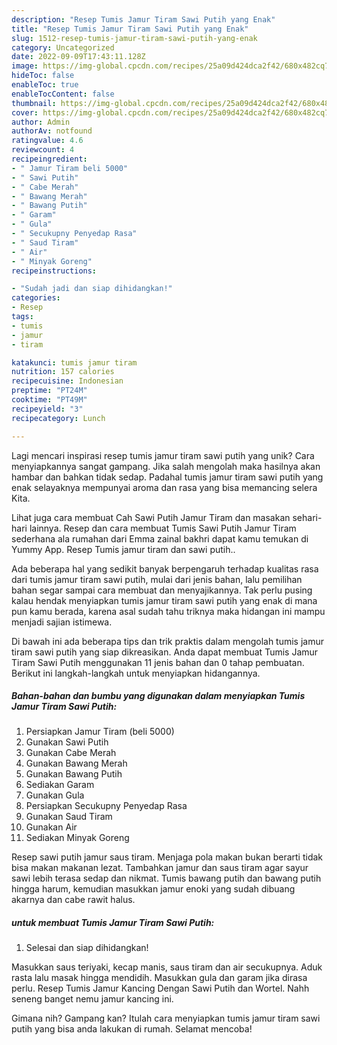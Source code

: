 ```yaml
---
description: "Resep Tumis Jamur Tiram Sawi Putih yang Enak"
title: "Resep Tumis Jamur Tiram Sawi Putih yang Enak"
slug: 1512-resep-tumis-jamur-tiram-sawi-putih-yang-enak
category: Uncategorized
date: 2022-09-09T17:43:11.128Z
image: https://img-global.cpcdn.com/recipes/25a09d424dca2f42/680x482cq70/tumis-jamur-tiram-sawi-putih-foto-resep-utama.jpg
hideToc: false
enableToc: true
enableTocContent: false
thumbnail: https://img-global.cpcdn.com/recipes/25a09d424dca2f42/680x482cq70/tumis-jamur-tiram-sawi-putih-foto-resep-utama.jpg
cover: https://img-global.cpcdn.com/recipes/25a09d424dca2f42/680x482cq70/tumis-jamur-tiram-sawi-putih-foto-resep-utama.jpg
author: Admin
authorAv: notfound
ratingvalue: 4.6
reviewcount: 4
recipeingredient:
- " Jamur Tiram beli 5000"
- " Sawi Putih"
- " Cabe Merah"
- " Bawang Merah"
- " Bawang Putih"
- " Garam"
- " Gula"
- " Secukupny Penyedap Rasa"
- " Saud Tiram"
- " Air"
- " Minyak Goreng"
recipeinstructions:

- "Sudah jadi dan siap dihidangkan!"
categories:
- Resep
tags:
- tumis
- jamur
- tiram

katakunci: tumis jamur tiram 
nutrition: 157 calories
recipecuisine: Indonesian
preptime: "PT24M"
cooktime: "PT49M"
recipeyield: "3"
recipecategory: Lunch

---
```





Lagi mencari inspirasi resep tumis jamur tiram sawi putih yang unik? Cara menyiapkannya sangat gampang. Jika salah mengolah maka hasilnya akan hambar dan bahkan tidak sedap. Padahal tumis jamur tiram sawi putih yang enak selayaknya mempunyai aroma dan rasa yang bisa memancing selera Kita.





Lihat juga cara membuat Cah Sawi Putih Jamur Tiram dan masakan sehari-hari lainnya. Resep dan cara membuat Tumis Sawi Putih Jamur Tiram sederhana ala rumahan dari Emma zainal bakhri dapat kamu temukan di Yummy App. Resep Tumis jamur tiram dan sawi putih..

Ada beberapa hal yang sedikit banyak berpengaruh terhadap kualitas rasa dari tumis jamur tiram sawi putih, mulai dari jenis bahan, lalu pemilihan bahan segar sampai cara membuat dan menyajikannya. Tak perlu pusing kalau hendak menyiapkan tumis jamur tiram sawi putih yang enak di mana pun kamu berada, karena asal sudah tahu triknya maka hidangan ini mampu menjadi sajian istimewa.






Di bawah ini ada beberapa tips dan trik praktis dalam mengolah tumis jamur tiram sawi putih yang siap dikreasikan. Anda dapat membuat Tumis Jamur Tiram Sawi Putih menggunakan 11 jenis bahan dan 0 tahap pembuatan. Berikut ini langkah-langkah untuk menyiapkan hidangannya.

<!--inarticleads1-->

##### Bahan-bahan dan bumbu yang digunakan dalam menyiapkan Tumis Jamur Tiram Sawi Putih:

1. Persiapkan  Jamur Tiram (beli 5000)
1. Gunakan  Sawi Putih
1. Gunakan  Cabe Merah
1. Gunakan  Bawang Merah
1. Gunakan  Bawang Putih
1. Sediakan  Garam
1. Gunakan  Gula
1. Persiapkan  Secukupny Penyedap Rasa
1. Gunakan  Saud Tiram
1. Gunakan  Air
1. Sediakan  Minyak Goreng


Resep sawi putih jamur saus tiram. Menjaga pola makan bukan berarti tidak bisa makan makanan lezat. Tambahkan jamur dan saus tiram agar sayur sawi lebih terasa sedap dan nikmat. Tumis bawang putih dan bawang putih hingga harum, kemudian masukkan jamur enoki yang sudah dibuang akarnya dan cabe rawit halus. 

<!--inarticleads2-->

#####  untuk membuat Tumis Jamur Tiram Sawi Putih:


1. Selesai dan siap dihidangkan!

Masukkan saus teriyaki, kecap manis, saus tiram dan air secukupnya. Aduk rasta lalu masak hingga mendidih. Masukkan gula dan garam jika dirasa perlu. Resep Tumis Jamur Kancing Dengan Sawi Putih dan Wortel. Nahh seneng banget nemu jamur kancing ini. 

Gimana nih? Gampang kan? Itulah cara menyiapkan tumis jamur tiram sawi putih yang bisa anda lakukan di rumah. Selamat mencoba!
